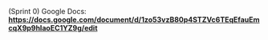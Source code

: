 (Sprint 0)
Google Docs: **https://docs.google.com/document/d/1zo53vzB80p4STZVc6TEqEfauEmcqX9p9hlaoEC1YZ9g/edit** 
